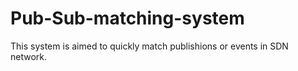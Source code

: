 # Pub-Sub-matching-system
This system is aimed to quickly match publishions or events in SDN network.
